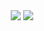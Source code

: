 <div align="center">
  <img src="https://github-readme-stats.vercel.app/api?username=jaehyeongjung&show_icons=true&theme=white" />
  <img src="https://github-readme-stats.vercel.app/api/top-langs/?username=jaehyeongjung&layout=compact&theme=white" />
</div>
